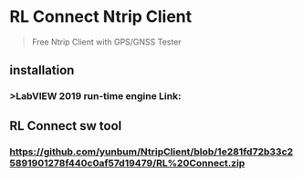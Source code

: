 # RL Connect Ntrip Client
>Free Ntrip Client with GPS/GNSS Tester

## installation
### >LabVIEW 2019 run-time engine Link: 

[](https://www.dropbox.com/s/4l41pv2w5zlaar1/RLmodel%20GNSS%20NtripClient%20installer.zip?dl=0)

## RL Connect sw tool
### https://github.com/yunbum/NtripClient/blob/1e281fd72b33c25891901278f440c0af57d19479/RL%20Connect.zip

